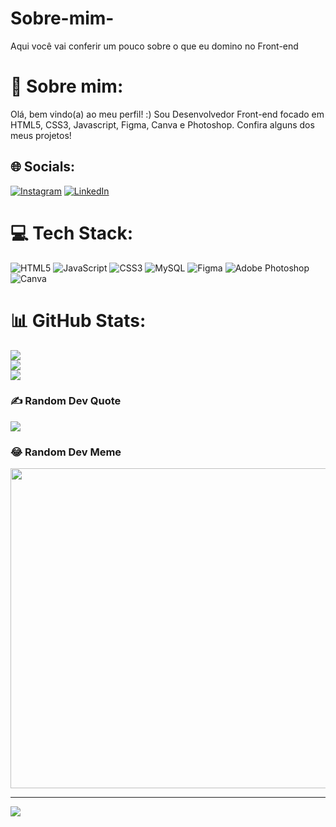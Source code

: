 # Sobre-mim-
Aqui você vai conferir um pouco sobre o que eu domino no Front-end

# 💫 Sobre mim:
Olá, bem vindo(a) ao meu perfil! :) Sou Desenvolvedor Front-end focado em HTML5, CSS3, Javascript, Figma, Canva e Photoshop. Confira alguns dos meus projetos!


## 🌐 Socials:
[![Instagram](https://img.shields.io/badge/Instagram-%23E4405F.svg?logo=Instagram&logoColor=white)](https://instagram.com/https://www.instagram.com/agilsonaraujoo/) [![LinkedIn](https://img.shields.io/badge/LinkedIn-%230077B5.svg?logo=linkedin&logoColor=white)](https://linkedin.com/in/https://www.linkedin.com/in/agilson-ara%C3%BAjo/) 

# 💻 Tech Stack:
![HTML5](https://img.shields.io/badge/html5-%23E34F26.svg?style=for-the-badge&logo=html5&logoColor=white) ![JavaScript](https://img.shields.io/badge/javascript-%23323330.svg?style=for-the-badge&logo=javascript&logoColor=%23F7DF1E) ![CSS3](https://img.shields.io/badge/css3-%231572B6.svg?style=for-the-badge&logo=css3&logoColor=white) ![MySQL](https://img.shields.io/badge/mysql-%2300f.svg?style=for-the-badge&logo=mysql&logoColor=white) 	![Figma](https://img.shields.io/badge/figma-%23F24E1E.svg?style=for-the-badge&logo=figma&logoColor=white) ![Adobe Photoshop](https://img.shields.io/badge/adobephotoshop-%2331A8FF.svg?style=for-the-badge&logo=adobephotoshop&logoColor=white) ![Canva](https://img.shields.io/badge/Canva-%2300C4CC.svg?style=for-the-badge&logo=Canva&logoColor=white)
# 📊 GitHub Stats:
![](https://github-readme-stats.vercel.app/api?username=agilsonaraujoo&theme=dark&hide_border=false&include_all_commits=false&count_private=false)<br/>
![](https://github-readme-streak-stats.herokuapp.com/?user=agilsonaraujoo&theme=dark&hide_border=false)<br/>
![](https://github-readme-stats.vercel.app/api/top-langs/?username=agilsonaraujoo&theme=dark&hide_border=false&include_all_commits=false&count_private=false&layout=compact)

### ✍️ Random Dev Quote
![](https://quotes-github-readme.vercel.app/api?type=horizontal&theme=radical)

### 😂 Random Dev Meme
<img src="https://random-memer.herokuapp.com/" width="512px"/>

---
[![](https://visitcount.itsvg.in/api?id=agilsonaraujoo&icon=0&color=0)](https://visitcount.itsvg.in)

<!-- Proudly created with GPRM ( https://gprm.itsvg.in ) -->
